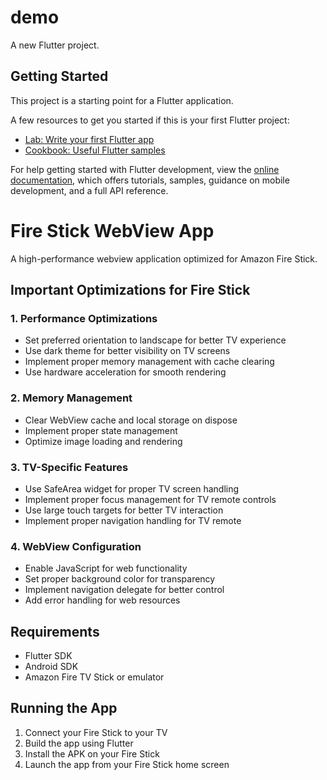 # demo

A new Flutter project.

## Getting Started

This project is a starting point for a Flutter application.

A few resources to get you started if this is your first Flutter project:

- [Lab: Write your first Flutter app](https://docs.flutter.dev/get-started/codelab)
- [Cookbook: Useful Flutter samples](https://docs.flutter.dev/cookbook)

For help getting started with Flutter development, view the
[online documentation](https://docs.flutter.dev/), which offers tutorials,
samples, guidance on mobile development, and a full API reference.

# Fire Stick WebView App

A high-performance webview application optimized for Amazon Fire Stick.

## Important Optimizations for Fire Stick

### 1. Performance Optimizations
- Set preferred orientation to landscape for better TV experience
- Use dark theme for better visibility on TV screens
- Implement proper memory management with cache clearing
- Use hardware acceleration for smooth rendering

### 2. Memory Management
- Clear WebView cache and local storage on dispose
- Implement proper state management
- Optimize image loading and rendering

### 3. TV-Specific Features
- Use SafeArea widget for proper TV screen handling
- Implement proper focus management for TV remote controls
- Use large touch targets for better TV interaction
- Implement proper navigation handling for TV remote

### 4. WebView Configuration
- Enable JavaScript for web functionality
- Set proper background color for transparency
- Implement navigation delegate for better control
- Add error handling for web resources

## Requirements
- Flutter SDK
- Android SDK
- Amazon Fire TV Stick or emulator

## Running the App
1. Connect your Fire Stick to your TV
2. Build the app using Flutter
3. Install the APK on your Fire Stick
4. Launch the app from your Fire Stick home screen
